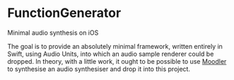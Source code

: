 # FunctionGenerator
Minimal audio synthesis on iOS

The goal is to provide an absolutely minimal framework, written entirely in Swift, using Audio Units, into which an audio sample renderer could be dropped. In theory, with a little work, it ought to be possible to use [Moodler](https://github.com/dpiponi/Moodler) to synthesise an audio synthesiser and drop it into this project.
